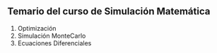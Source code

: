 
## Temario del curso de Simulación Matemática

1. Optimización
2. Simulación MonteCarlo
3. Ecuaciones Diferenciales
